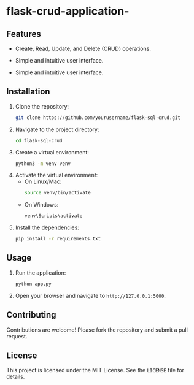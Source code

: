 # flask-crud-application-

## Features

- Create, Read, Update, and Delete (CRUD) operations.
- Simple and intuitive user interface.

- Simple and intuitive user interface.

## Installation

1. Clone the repository:
    ```bash
    git clone https://github.com/yourusername/flask-sql-crud.git
    ```
2. Navigate to the project directory:
    ```bash
    cd flask-sql-crud
    ```
3. Create a virtual environment:
    ```bash
    python3 -m venv venv
    ```
4. Activate the virtual environment:
    - On Linux/Mac:
      ```bash
      source venv/bin/activate
      ```
    - On Windows:
      ```bash
      venv\Scripts\activate
      ```
5. Install the dependencies:
    ```bash
    pip install -r requirements.txt
    ```

## Usage

1. Run the application:
    ```bash
    python app.py
    ```
2. Open your browser and navigate to `http://127.0.0.1:5000`.

## Contributing

Contributions are welcome! Please fork the repository and submit a pull request.

## License

This project is licensed under the MIT License. See the `LICENSE` file for details.
